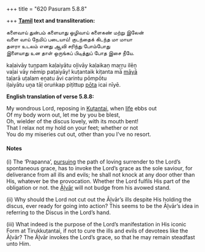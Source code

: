 +++
title = "620 Pasuram 5.8.8"

+++
**[Tamil](/definition/tamil#history "show Tamil definitions") text and transliteration:**

களைவாய் துன்பம் களையாது ஒழிவாய் களைகண் மற்று இலேன்  
வளை வாய் நேமிப் படையாய்! குடந்தைக் கிடந்த மா மாயா  
தளரா உடலம் எனது ஆவி சரிந்து போம்போது  
இளையாது உன தாள் ஒருங்கப் பிடித்துப் போத இசை நீயே.

kaḷaivāy tuṉpam kaḷaiyātu oḻivāy kaḷaikaṇ maṟṟu ilēṉ  
vaḷai vāy nēmip paṭaiyāy! kuṭantaik kiṭanta mā [māyā](/definition/maya#vaishnavism "show māyā definitions")  
taḷarā uṭalam eṉatu āvi carintu pōmpōtu  
iḷaiyātu uṉa tāḷ oruṅkap piṭittup [pōta](/definition/pota#history "show pōta definitions") icai nīyē.

**English translation of verse 5.8.8:**

My wondrous Lord, reposing in [Kuṭantai](/definition/kutantai#vaishnavism "show Kuṭantai definitions"), when [life](/definition/life#history "show life definitions") ebbs out  
Of my body worn out, let me by you be blest,  
Oh, wielder of the discus lovely, with its mouth bent!  
That I relax not my hold on your feet; whether or not  
You do my miseries cut out, other than you I’ve no resort.

#### Notes

\(i\) The ‘Prapanna’, [pursuing](/definition/pursuing#history "show pursuing definitions") the path of loving surrender to the Lord’s spontaneous grace, has to invoke the Lord’s grace as the sole saviour, for deliverance from all ills and evils; he shall not knock at any door other than His, whatever be the provocation. Whether the Lord fulfils His part of the obligation or not. the [Āḻvār](/definition/aḻvar#vaishnavism "show Āḻvār definitions") will not budge from his avowed stand.

\(ii\) Why should the Lord not cut out the Āḻvār’s ills despite His holding the discus, ever ready for going into action? This seems to be the Āḻvār’s idea in referring to the Discus in the Lord’s hand.

\(iii\) What indeed is the purpose of the Lord’s manifestation in His iconic Form at Tirukkuṭantai, if not to cure the ills and evils of devotees like the Āḻvār? The Āḻvār invokes the Lord’s grace, so that he may remain steadfast unto Him.



